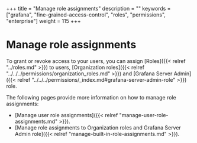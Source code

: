 +++
title = "Manage role assignments"
description = ""
keywords = ["grafana", "fine-grained-access-control", "roles", "permissions", "enterprise"]
weight = 115
+++

# Manage role assignments

To grant or revoke access to your users, you can assign [Roles]({{< relref "../roles.md" >}}) to users, [Organization roles]({{< relref "../../../permissions/organization_roles.md" >}}) and [Grafana Server Admin]({{< relref "../../../permissions/_index.md#grafana-server-admin-role" >}}) role.

The following pages provide more information on how to manage role assignments:

- [Manage user role assignments]({{< relref "manage-user-role-assignments.md" >}}).
- [Manage role assignments to Organization roles and Grafana Server Admin role]({{< relref "manage-built-in-role-assignments.md" >}}).
